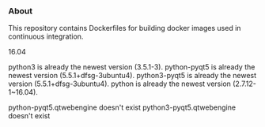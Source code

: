 ### About

This repository contains Dockerfiles for building docker images used in
continuous integration.


16.04

python3 is already the newest version (3.5.1-3).
python-pyqt5 is already the newest version (5.5.1+dfsg-3ubuntu4).
python3-pyqt5 is already the newest version (5.5.1+dfsg-3ubuntu4).
python is already the newest version (2.7.12-1~16.04).

python-pyqt5.qtwebengine doesn't exist
python3-pyqt5.qtwebengine doesn't exist
